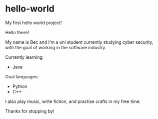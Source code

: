 # hello-world
My first hello world project!

Hello there!

My name is Bec and I'm a uni student currently studying cyber security, with the goal of working in the software industry. 

Currently learning:
- Java

Goal languages:
- Python
- C++

I also play music, write fiction, and practise crafts in my free time. 

Thanks for stopping by!
